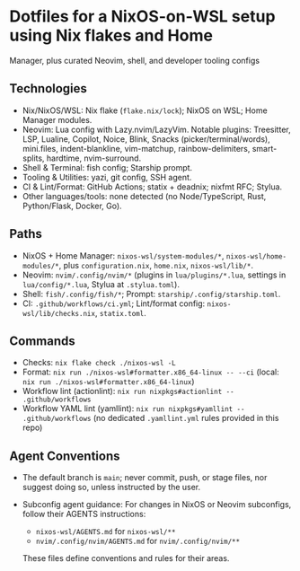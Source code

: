 # Dotfiles for a NixOS-on-WSL setup using Nix flakes and Home

Manager, plus curated Neovim, shell, and developer tooling configs

## Technologies

- Nix/NixOS/WSL: Nix flake (`flake.nix/lock`); NixOS on WSL;
  Home Manager modules.
- Neovim: Lua config with Lazy.nvim/LazyVim.
  Notable plugins: Treesitter, LSP, Lualine, Copilot, Noice,
  Blink, Snacks (picker/terminal/words), mini.files,
  indent-blankline, vim-matchup, rainbow-delimiters,
  smart-splits, hardtime, nvim-surround.
- Shell & Terminal: fish config; Starship prompt.
- Tooling & Utilities: yazi, git config, SSH agent.
- CI & Lint/Format: GitHub Actions; statix + deadnix; nixfmt RFC;
  Stylua.
- Other languages/tools: none detected (no Node/TypeScript, Rust,
  Python/Flask, Docker, Go).

## Paths

- NixOS + Home Manager: `nixos-wsl/system-modules/*`,
  `nixos-wsl/home-modules/*`, plus `configuration.nix`, `home.nix`,
  `nixos-wsl/lib/*`.
- Neovim: `nvim/.config/nvim/*` (plugins in `lua/plugins/*.lua`,
  settings in `lua/config/*.lua`, Stylua at `.stylua.toml`).
- Shell: `fish/.config/fish/*`; Prompt:
  `starship/.config/starship.toml`.
- CI: `.github/workflows/ci.yml`; Lint/format config:
  `nixos-wsl/lib/checks.nix`, `statix.toml`.

## Commands

- Checks: `nix flake check ./nixos-wsl -L`
- Format: `nix run ./nixos-wsl#formatter.x86_64-linux -- --ci`
  (local: `nix run ./nixos-wsl#formatter.x86_64-linux`)
- Workflow lint (actionlint): `nix run nixpkgs#actionlint -- .github/workflows`
- Workflow YAML lint (yamllint): `nix run nixpkgs#yamllint -- .github/workflows`
  (no dedicated `.yamllint.yml` rules provided in this repo)

## Agent Conventions

- The default branch is `main`; never commit, push, or stage files,
  nor suggest doing so, unless instructed by the user.

- Subconfig agent guidance: For changes in NixOS or Neovim subconfigs, follow their AGENTS instructions:
  - `nixos-wsl/AGENTS.md` for `nixos-wsl/**`
  - `nvim/.config/nvim/AGENTS.md` for `nvim/.config/nvim/**`

  These files define conventions and rules for their areas.
